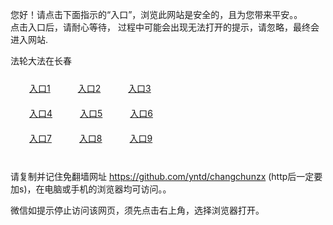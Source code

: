 您好！请点击下面指示的“入口”，浏览此网站是安全的，且为您带来平安。。 <br/>
点击入口后，请耐心等待， 过程中可能会出现无法打开的提示，请忽略，最终会进入网站. </br>

法轮大法在长春<br/>
<div style="padding:10px"><a style="margin:20px" target="_blank" href="https://dl46hw8poob3h.cloudfront.net/2Qpsp?jcvckjx" id="ccLink1" rel="nofollow">入口1</a> <a target="_blank" style="margin:20px" href="https://d3m1o3xp1vm3cg.cloudfront.net/2Qpsp?adxfpjo" id="ccLink2" rel="nofollow">入口2</a> <a style="margin:20px" target="_blank" href="https://d1t84jgaubn1ca.cloudfront.net/2Qpsp?uitct" id="ccLink3" rel="nofollow">入口3</a></div>

<div style="padding:10px" ><a style="margin:20px" target="_blank" href="https://dl46hw8poob3h.cloudfront.net/2Qpsp?jcvckjx" id="ccLink4" rel="nofollow">入口4</a> <a style="margin:20px" href="https://d3m1o3xp1vm3cg.cloudfront.net/2Qpsp?adxfpjo" target="_blank" id="ccLink5" rel="nofollow">入口5</a> <a style="margin:20px" href="https://d1t84jgaubn1ca.cloudfront.net/2Qpsp?uitct" target="_blank" id="ccLink6" rel="nofollow">入口6</a></div>

<div style="padding:10px"><a style="margin:20px" target="_blank" href="https://dl46hw8poob3h.cloudfront.net/2Qpsp?jcvckjx" id="ccLink7" rel="nofollow">入口7</a> <a style="margin:20px" href="https://d3m1o3xp1vm3cg.cloudfront.net/2Qpsp?adxfpjo" target="_blank" id="ccLink8" rel="nofollow">入口8</a> <a style="margin:20px" target="_blank" href="https://d1t84jgaubn1ca.cloudfront.net/2Qpsp?uitct" id="ccLink9" rel="nofollow">入口9</a></div>

<br/>



请复制并记住免翻墙网址 https://github.com/yntd/changchunzx (http后一定要加s)，在电脑或手机的浏览器均可访问。。<br/>

微信如提示停止访问该网页，须先点击右上角，选择浏览器打开。
